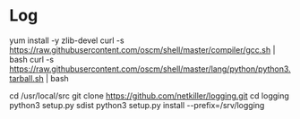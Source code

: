   Log
  =====

  yum install -y zlib-devel
  curl -s https://raw.githubusercontent.com/oscm/shell/master/compiler/gcc.sh | bash
  curl -s https://raw.githubusercontent.com/oscm/shell/master/lang/python/python3.tarball.sh | bash
  
  
  cd /usr/local/src
  git clone https://github.com/netkiller/logging.git
  cd logging
  python3 setup.py sdist
  python3 setup.py install --prefix=/srv/logging
